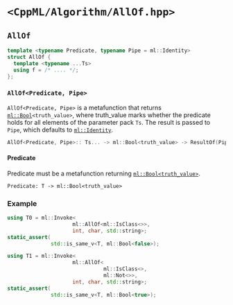 # `<CppML/Algorithm/AllOf.hpp>`

## `AllOf`

```c++
template <typename Predicate, typename Pipe = ml::Identity>
struct AllOf {
  template <typename ...Ts>
  using f = /* .... */;
};
```
### `AllOf<Predicate, Pipe>`

`AllOf<Predicate, Pipe>` is a metafunction that returns [`ml::Bool`](../Vocabulary/Const.md)`<truth_value>`, where truth_value marks whether the predicate holds for all elements of the parameter pack `Ts`.  The result is passed to `Pipe`, which defaults to [`ml::Identity`](../Functional/Identity.md).

```c++
AllOf<Predicate, Pipe>:: Ts... -> ml::Bool<truth_value> -> ResultOf(Pipe)
```

#### Predicate

Predicate must be a metafunction returning [`ml::Bool<truth_value>`](../Vocabulary/Const.md).
```
Predicate: T -> ml::Bool<truth_value>
```

### Example

```c++
using T0 = ml::Invoke<
                     ml::AllOf<ml::IsClass<>>,
                     int, char, std::string>;
static_assert(
              std::is_same_v<T, ml::Bool<false>);

using T1 = ml::Invoke<
                     ml::AllOf<
                               ml::IsClass<>,
                               ml::Not<>>,
                     int, char, std::string>;
static_assert(
              std::is_same_v<T, ml::Bool<true>);
```
